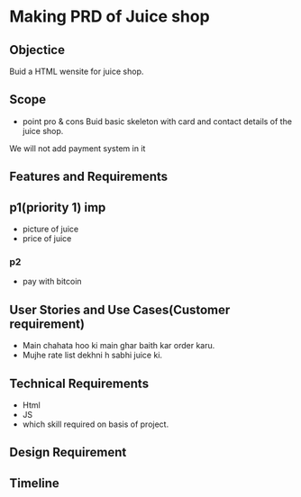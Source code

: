 # Making PRD of Juice shop

## Objectice
Buid a HTML wensite for juice shop. 
## Scope
- point pro & cons
Buid basic skeleton with card and contact details of the juice shop.

We will not add payment system in it


## Features and Requirements

## p1(priority 1) imp 
- picture of juice
- price of juice

### p2
- pay with bitcoin

## User Stories and Use Cases(Customer requirement)
- Main chahata hoo ki main ghar baith kar order karu.
- Mujhe rate list dekhni h sabhi juice ki.

## Technical Requirements

- Html
- JS
- which skill required on basis of project.

## Design Requirement

## Timeline 